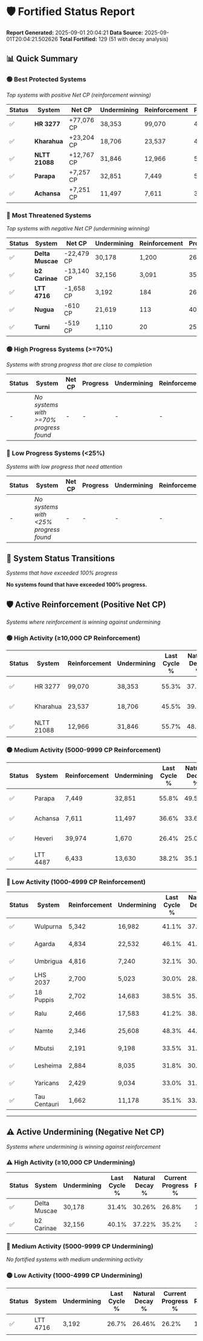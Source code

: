 # 🛡️ Fortified Status Report

**Report Generated:** 2025-09-01 20:04:21
**Data Source:** 2025-09-01T20:04:21.502626
**Total Fortified:** 129 (51 with decay analysis)

## 📊 Quick Summary

### 🟢 **Best Protected Systems**
*Top systems with positive Net CP (reinforcement winning)*

| Status | System | Net CP | Undermining | Reinforcement | Progress |
|--------|--------|--------|-------------|---------------|----------|
| ✅ | **HR 3277** | +77,076 CP | 38,353 | 99,070 | 49.4% |
| ✅ | **Kharahua** | +23,204 CP | 18,706 | 23,537 | 42.6% |
| ✅ | **NLTT 21088** | +12,767 CP | 31,846 | 12,966 | 50.8% |
| ✅ | **Parapa** | +7,257 CP | 32,851 | 7,449 | 50.7% |
| ✅ | **Achansa** | +7,251 CP | 11,497 | 7,611 | 34.8% |

### 🔴 **Most Threatened Systems**
*Top systems with negative Net CP (undermining winning)*

| Status | System | Net CP | Undermining | Reinforcement | Progress |
|--------|--------|--------|-------------|---------------|----------|
| ✅ | **Delta Muscae** | -22,479 CP | 30,178 | 1,200 | 26.8% |
| ✅ | **b2 Carinae** | -13,140 CP | 32,156 | 3,091 | 35.2% |
| ✅ | **LTT 4716** | -1,658 CP | 3,192 | 184 | 26.2% |
| ✅ | **Nugua** | -610 CP | 21,619 | 113 | 40.8% |
| ✅ | **Turni** | -519 CP | 1,110 | 20 | 25.8% |

### 🟢 **High Progress Systems (>=70%)**
*Systems with strong progress that are close to completion*

| Status | System | Net CP | Progress | Undermining | Reinforcement |
|--------|--------|--------|----------|-------------|---------------|
| - | *No systems with >=70% progress found* | - | - | - | - |

### 🔴 **Low Progress Systems (<25%)**
*Systems with low progress that need attention*

| Status | System | Net CP | Progress | Undermining | Reinforcement |
|--------|--------|--------|----------|-------------|---------------|
| - | *No systems with <25% progress found* | - | - | - | - |
## 🔄 System Status Transitions
*Systems that have exceeded 100% progress*

**No systems found that have exceeded 100% progress.**

## 🛡️ Active Reinforcement (Positive Net CP)
*Systems where reinforcement is winning against undermining*

### 🟢 High Activity (≥10,000 CP Reinforcement)

| Status | System | Reinforcement | Undermining | Last Cycle % | Natural Decay % | Current Progress % | Current CP | Net CP | Activity |
|--------|--------|---------------|-------------|--------------|-----------------|-------------------|------------|--------|----------|
| ✅ | HR 3277 | 99,070 | 38,353 | 55.3% | 37.54% | 49.4% | 321,100 | +77,076 | 🟢 High Reinforcement |
| ✅ | Kharahua | 23,537 | 18,706 | 45.5% | 39.03% | 42.6% | 276,900 | +23,204 | 🟢 High Reinforcement |
| ✅ | NLTT 21088 | 12,966 | 31,846 | 55.7% | 48.84% | 50.8% | 330,200 | +12,767 | 🟢 High Reinforcement |

### 🟡 Medium Activity (5000-9999 CP Reinforcement)

| Status | System | Reinforcement | Undermining | Last Cycle % | Natural Decay % | Current Progress % | Current CP | Net CP | Activity |
|--------|--------|---------------|-------------|--------------|-----------------|-------------------|------------|--------|----------|
| ✅ | Parapa | 7,449 | 32,851 | 55.8% | 49.58% | 50.7% | 329,550 | +7,257 | 🟡 Medium Reinforcement |
| ✅ | Achansa | 7,611 | 11,497 | 36.6% | 33.68% | 34.8% | 226,199 | +7,251 | 🟡 Medium Reinforcement |
| ✅ | Heveri | 39,974 | 1,670 | 26.4% | 25.00% | 26.1% | 169,650 | +7,150 | 🟡 Medium Reinforcement |
| ✅ | LTT 4487 | 6,433 | 13,630 | 38.2% | 35.18% | 36.1% | 234,650 | +5,967 | 🟡 Medium Reinforcement |

### 🔴 Low Activity (1000-4999 CP Reinforcement)

| Status | System | Reinforcement | Undermining | Last Cycle % | Natural Decay % | Current Progress % | Current CP | Net CP | Activity |
|--------|--------|---------------|-------------|--------------|-----------------|-------------------|------------|--------|----------|
| ✅ | Wulpurna | 5,342 | 16,982 | 41.1% | 37.73% | 38.5% | 250,250 | +4,979 | 🔵 Low Reinforcement |
| ✅ | Agarda | 4,834 | 22,532 | 46.1% | 41.90% | 42.6% | 276,900 | +4,558 | 🔵 Low Reinforcement |
| ✅ | Umbrigua | 4,816 | 7,240 | 32.1% | 30.35% | 31.0% | 201,500 | +4,203 | 🔵 Low Reinforcement |
| ✅ | LHS 2037 | 2,700 | 5,023 | 30.0% | 28.85% | 29.2% | 189,800 | +2,270 | 🔵 Low Reinforcement |
| ✅ | 18 Puppis | 2,702 | 14,683 | 38.5% | 35.87% | 36.2% | 235,300 | +2,120 | 🔵 Low Reinforcement |
| ✅ | Ralu | 2,466 | 17,583 | 41.2% | 38.18% | 38.5% | 250,250 | +2,101 | 🔵 Low Reinforcement |
| ✅ | Namte | 2,346 | 25,608 | 48.3% | 44.10% | 44.4% | 288,600 | +1,970 | 🔵 Low Reinforcement |
| ✅ | Mbutsi | 2,191 | 9,198 | 33.5% | 31.85% | 32.1% | 208,650 | +1,643 | 🔵 Low Reinforcement |
| ✅ | Lesheima | 2,884 | 8,035 | 31.8% | 30.37% | 30.6% | 198,900 | +1,498 | 🔵 Low Reinforcement |
| ✅ | Yaricans | 2,429 | 9,034 | 33.0% | 31.38% | 31.6% | 205,400 | +1,415 | 🔵 Low Reinforcement |
| ✅ | Tau Centauri | 1,662 | 11,178 | 35.1% | 33.24% | 33.4% | 217,099 | +1,022 | 🔵 Low Reinforcement |


---

## ⚠️ Active Undermining (Negative Net CP)
*Systems where undermining is winning against reinforcement*

### ⚠️ High Activity (≥10,000 CP Undermining)

| Status | System | Undermining | Last Cycle % | Natural Decay % | Current Progress % | Reinforcement | Current CP | Net CP | Activity |
|--------|--------|-------------|--------------|-----------------|-------------------|---------------|------------|--------|----------|
| ✅ | Delta Muscae | 30,178 | 31.4% | 30.26% | 26.8% | 1,200 | 174,200 | -22,479 | ⚠️ High Undermining |
| ✅ | b2 Carinae | 32,156 | 40.1% | 37.22% | 35.2% | 3,091 | 228,800 | -13,140 | ⚠️ High Undermining |

### 🔶 Medium Activity (5000-9999 CP Undermining)

*No fortified systems with medium undermining activity*

### 🟡 Low Activity (1000-4999 CP Undermining)

| Status | System | Undermining | Last Cycle % | Natural Decay % | Current Progress % | Reinforcement | Current CP | Net CP | Activity |
|--------|--------|-------------|--------------|-----------------|-------------------|---------------|------------|--------|----------|
| ✅ | LTT 4716 | 3,192 | 26.7% | 26.46% | 26.2% | 184 | 170,300 | -1,658 | 🟡 Low Undermining |

